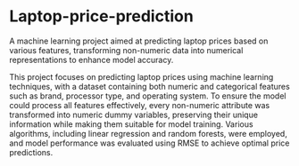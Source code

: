 # Laptop-price-prediction
A machine learning project aimed at predicting laptop prices based on various features, transforming non-numeric data into numerical representations to enhance model accuracy.

This project focuses on predicting laptop prices using machine learning techniques, with a dataset containing both numeric and categorical features such as brand, processor type, and operating system. To ensure the model could process all features effectively, every non-numeric attribute was transformed into numeric dummy variables, preserving their unique information while making them suitable for model training. Various algorithms, including linear regression and random forests, were employed, and model performance was evaluated using RMSE to achieve optimal price predictions.
